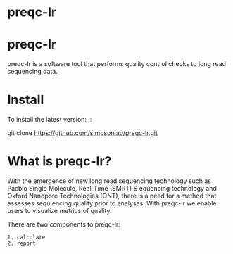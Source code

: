 # preqc-lr

preqc-lr
====================================
preqc-lr is a software tool that performs quality control checks to long read sequencing data.

Install
====================================
To install the latest version: ::

   git clone https://github.com/simpsonlab/preqc-lr.git

What is preqc-lr?
====================================
With the emergence of new long read sequencing technology such as Pacbio Single Molecule, Real-Time (SMRT) S
equencing technology and Oxford Nanopore Technologies (ONT), there is a need for a method that assesses sequ
encing quality prior to analyses. With preqc-lr we enable users to visualize metrics of quality.

There are two components to preqc-lr:

    1. calculate
    2. report
